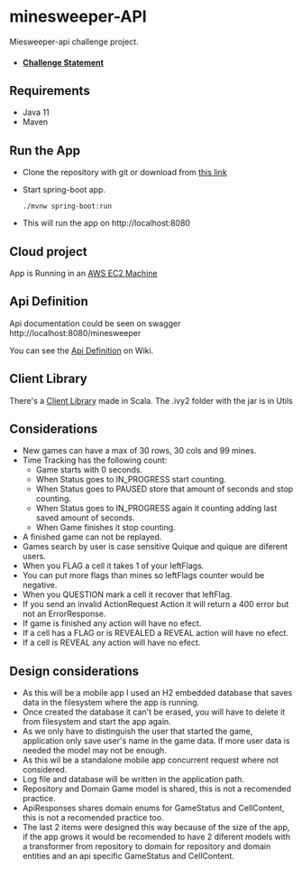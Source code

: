 # minesweeper-API

Miesweeper-api challenge project.

- #### [Challenge Statement](https://github.com/QuiqueScampini/minesweeper-API/wiki/Challenge-Statement)

## Requirements
- Java 11
- Maven 

## Run the App
- Clone the repository with git or download from [this link](https://github.com/QuiqueScampini/minesweeper-API/archive/master.zip)
- Start spring-boot app.
    ```shell script
    ./mvnw spring-boot:run
    ```
    
- This will run the app on http://localhost:8080

## Cloud project
App is Running in an [AWS EC2 Machine](http://ec2-52-14-222-170.us-east-2.compute.amazonaws.com:8080/minesweeper)

## Api Definition 
Api documentation could be seen on swagger http://localhost:8080/minesweeper

You can see the [Api Definition](https://github.com/QuiqueScampini/minesweeper-API/wiki/Api-Definition) on Wiki.

## Client Library
There's a [Client Library](https://github.com/QuiqueScampini/minesweeper-client) made in Scala.
The .ivy2 folder with the jar is in Utils

## Considerations

- New games can have a max of 30 rows, 30 cols and 99 mines.
- Time Tracking has the following count:
    - Game starts with 0 seconds.
    - When Status goes to IN_PROGRESS start counting.
    - When Status goes to PAUSED store that amount of seconds and stop counting.
    - When Status goes to IN_PROGRESS again it counting adding last saved amount of seconds.
    - When Game finishes it stop counting.
- A finished game can not be replayed.
- Games search by user is case sensitive Quique and quique are diferent users.
- When you FLAG a cell it takes 1 of your leftFlags.
- You can put more flags than mines so leftFlags counter would be negative.
- When you QUESTION mark a cell it recover that leftFlag.
- If you send an invalid ActionRequest Action it will return a 400 error but not an ErrorResponse.
- If game is finished any action will have no efect.
- If a cell has a FLAG or is REVEALED a REVEAL action will have no efect.
- If a cell is REVEAL any action will have no efect.


## Design considerations

- As this will be a mobile app I used an H2 embedded database that saves data in the filesystem where the app is running.
- Once created the database it can't be erased, you will have to delete it from filesystem and start the app again.
- As we only have to distinguish the user that started the game, application only save user's name in the game data. If more user data is needed the model may not be enough.
- As this wil be a standalone mobile app concurrent request where not considered.
- Log file and database will be written in the application path. 
- Repository and Domain Game model is shared, this is not a recomended practice. 
- ApiResponses shares domain enums for GameStatus and CellContent, this is not a recomended practice too. 
- The last 2 items were designed this way because of the size of the app, if the app grows it would be recomended to have 2 diferent models with a transformer from repository to domain for repository and domain entities and an api specific GameStatus and CellContent.


 
